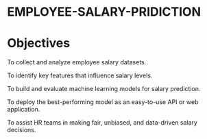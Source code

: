 # EMPLOYEE-SALARY-PRIDICTION
# Objectives
To collect and analyze employee salary datasets.

To identify key features that influence salary levels.

To build and evaluate machine learning models for salary prediction.

To deploy the best-performing model as an easy-to-use API or web application.

To assist HR teams in making fair, unbiased, and data-driven salary decisions.
